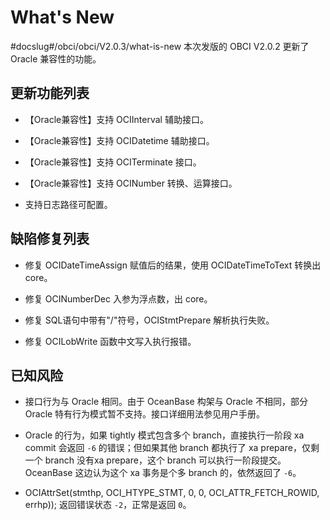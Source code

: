 # What's New
#docslug#/obci/obci/V2.0.3/what-is-new
本次发版的 OBCI V2.0.2 更新了 Oracle 兼容性的功能。

## 更新功能列表

* 【Oracle兼容性】支持 OCIInterval 辅助接口。

* 【Oracle兼容性】支持 OCIDatetime 辅助接口。

* 【Oracle兼容性】支持 OCITerminate 接口。

* 【Oracle兼容性】支持 OCINumber 转换、运算接口。

* 支持日志路径可配置。

## 缺陷修复列表

* 修复 OCIDateTimeAssign 赋值后的结果，使用 OCIDateTimeToText 转换出 core。

* 修复 OCINumberDec 入参为浮点数，出 core。

* 修复 SQL语句中带有"/"符号，OCIStmtPrepare 解析执行失败。

* 修复 OCILobWrite 函数中文写入执行报错。

## 已知风险

* 接口行为与 Oracle 相同。由于 OceanBase 构架与 Oracle 不相同，部分 Oracle 特有行为模式暂不支持。接口详细用法参见用户手册。

* Oracle 的行为，如果 tightly 模式包含多个 branch，直接执行一阶段 xa commit 会返回 `-6` 的错误；但如果其他 branch 都执行了 xa prepare，仅剩一个 branch 没有xa prepare，这个 branch 可以执行一阶段提交。OceanBase 这边认为这个 xa 事务是个多 branch 的，依然返回了 `-6`。

* OCIAttrSet(stmthp, OCI_HTYPE_STMT, 0, 0, OCI_ATTR_FETCH_ROWID, errhp)); 返回错误状态 `-2`，正常是返回 `0`。
